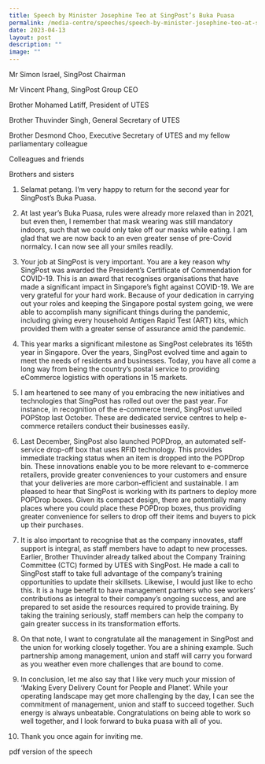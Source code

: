 ```yaml
---
title: Speech by Minister Josephine Teo at SingPost’s Buka Puasa
permalink: /media-centre/speeches/speech-by-minister-josephine-teo-at-singpost-buka-puasa/
date: 2023-04-13
layout: post
description: ""
image: ""
---
```

Mr Simon Israel, SingPost Chairman  
  
Mr Vincent Phang, SingPost Group CEO  
  
Brother Mohamed Latiff, President of UTES  
  
Brother Thuvinder Singh, General Secretary of UTES  
  
Brother Desmond Choo, Executive Secretary of UTES and my fellow parliamentary colleague  
  
Colleagues and friends  
  
Brothers and sisters  
  
1. Selamat petang. I’m very happy to return for the second year for SingPost’s Buka Puasa.  
  
2. At last year’s Buka Puasa, rules were already more relaxed than in 2021, but even then, I remember that mask wearing was still mandatory indoors, such that we could only take off our masks while eating. I am glad that we are now back to an even greater sense of pre-Covid normalcy. I can now see all your smiles readily.  
  
3. Your job at SingPost is very important. You are a key reason why SingPost was awarded the President’s Certificate of Commendation for COVID-19. This is an award that recognises organisations that have made a significant impact in Singapore’s fight against COVID-19. We are very grateful for your hard work. Because of your dedication in carrying out your roles and keeping the Singapore postal system going, we were able to accomplish many significant things during the pandemic, including giving every household Antigen Rapid Test (ART) kits, which provided them with a greater sense of assurance amid the pandemic.   
  
4. This year marks a significant milestone as SingPost celebrates its 165th year in Singapore. Over the years, SingPost evolved time and again to meet the needs of residents and businesses. Today, you have all come a long way from being the country’s postal service to providing eCommerce logistics with operations in 15 markets.  
  
5. I am heartened to see many of you embracing the new initiatives and technologies that SingPost has rolled out over the past year. For instance, in recognition of the e-commerce trend, SingPost unveiled POPStop last October. These are dedicated service centres to help e-commerce retailers conduct their businesses easily.   
  
6. Last December, SingPost also launched POPDrop, an automated self-service drop-off box that uses RFID technology. This provides immediate tracking status when an item is dropped into the POPDrop bin. These innovations enable you to be more relevant to e-commerce retailers, provide greater conveniences to your customers and ensure that your deliveries are more carbon-efficient and sustainable. I am pleased to hear that SingPost is working with its partners to deploy more POPDrop boxes. Given its compact design, there are potentially many places where you could place these POPDrop boxes, thus providing greater convenience for sellers to drop off their items and buyers to pick up their purchases.   
  
7. It is also important to recognise that as the company innovates, staff support is integral, as staff members have to adapt to new processes. Earlier, Brother Thuvinder already talked about the Company Training Committee (CTC) formed by UTES with SingPost. He made a call to SingPost staff to take full advantage of the company’s training opportunities to update their skillsets. Likewise, I would just like to echo this. It is a huge benefit to have management partners who see workers’ contributions as integral to their company’s ongoing success, and are prepared to set aside the resources required to provide training. By taking the training seriously, staff members can help the company to gain greater success in its transformation efforts.  
  
8. On that note, I want to congratulate all the management in SingPost and the union for working closely together. You are a shining example. Such partnership among management, union and staff will carry you forward as you weather even more challenges that are bound to come.   
  
9. In conclusion, let me also say that I like very much your mission of ‘Making Every Delivery Count for People and Planet’. While your operating landscape may get more challenging by the day, I can see the commitment of management, union and staff to succeed together. Such energy is always unbeatable. Congratulations on being able to work so well together, and I look forward to buka puasa with all of you.  
  
10. Thank you once again for inviting me.

pdf version of the speech